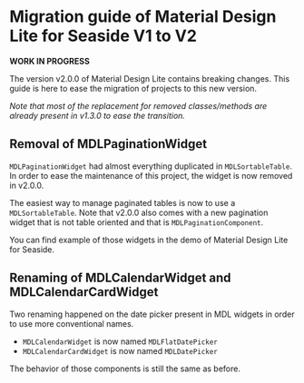 # Migration guide of Material Design Lite for Seaside V1 to V2

**WORK IN PROGRESS**

The version v2.0.0 of Material Design Lite contains breaking changes. This guide is here to ease the migration of projects to this new version. 

*Note that most of the replacement for removed classes/methods are already present in v1.3.0 to ease the transition.*

## Removal of MDLPaginationWidget

`MDLPaginationWidget` had almost everything duplicated in `MDLSortableTable`. In order to ease the maintenance of this project, the widget is now removed in v2.0.0.

The easiest way to manage paginated tables is now to use a `MDLSortableTable`. Note that v2.0.0 also comes with a new pagination widget that is not table oriented and that is `MDLPaginationComponent`.

You can find example of those widgets in the demo of Material Design Lite for Seaside.

## Renaming of MDLCalendarWidget and MDLCalendarCardWidget

Two renaming happened on the date picker present in MDL widgets in order to use more conventional names. 

- `MDLCalendarWidget` is now named `MDLFlatDatePicker`
- `MDLCalendarCardWidget` is now named `MDLDatePicker`

The behavior of those components is still the same as before.

